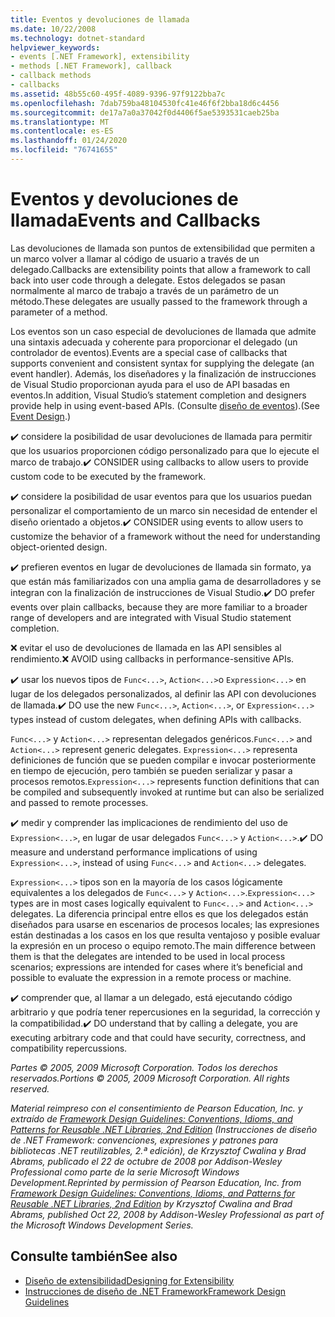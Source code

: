 ```yaml
---
title: Eventos y devoluciones de llamada
ms.date: 10/22/2008
ms.technology: dotnet-standard
helpviewer_keywords:
- events [.NET Framework], extensibility
- methods [.NET Framework], callback
- callback methods
- callbacks
ms.assetid: 48b55c60-495f-4089-9396-97f9122bba7c
ms.openlocfilehash: 7dab759ba48104530fc41e46f6f2bba18d6c4456
ms.sourcegitcommit: de17a7a0a37042f0d4406f5ae5393531caeb25ba
ms.translationtype: MT
ms.contentlocale: es-ES
ms.lasthandoff: 01/24/2020
ms.locfileid: "76741655"
---
```

# <a name="events-and-callbacks"></a><span data-ttu-id="178b7-102">Eventos y devoluciones de llamada</span><span class="sxs-lookup"><span data-stu-id="178b7-102">Events and Callbacks</span></span>
<span data-ttu-id="178b7-103">Las devoluciones de llamada son puntos de extensibilidad que permiten a un marco volver a llamar al código de usuario a través de un delegado.</span><span class="sxs-lookup"><span data-stu-id="178b7-103">Callbacks are extensibility points that allow a framework to call back into user code through a delegate.</span></span> <span data-ttu-id="178b7-104">Estos delegados se pasan normalmente al marco de trabajo a través de un parámetro de un método.</span><span class="sxs-lookup"><span data-stu-id="178b7-104">These delegates are usually passed to the framework through a parameter of a method.</span></span>

 <span data-ttu-id="178b7-105">Los eventos son un caso especial de devoluciones de llamada que admite una sintaxis adecuada y coherente para proporcionar el delegado (un controlador de eventos).</span><span class="sxs-lookup"><span data-stu-id="178b7-105">Events are a special case of callbacks that supports convenient and consistent syntax for supplying the delegate (an event handler).</span></span> <span data-ttu-id="178b7-106">Además, los diseñadores y la finalización de instrucciones de Visual Studio proporcionan ayuda para el uso de API basadas en eventos.</span><span class="sxs-lookup"><span data-stu-id="178b7-106">In addition, Visual Studio’s statement completion and designers provide help in using event-based APIs.</span></span> <span data-ttu-id="178b7-107">(Consulte [diseño de eventos](../../../docs/standard/design-guidelines/event.md)).</span><span class="sxs-lookup"><span data-stu-id="178b7-107">(See [Event Design](../../../docs/standard/design-guidelines/event.md).)</span></span>

 <span data-ttu-id="178b7-108">✔️ considere la posibilidad de usar devoluciones de llamada para permitir que los usuarios proporcionen código personalizado para que lo ejecute el marco de trabajo.</span><span class="sxs-lookup"><span data-stu-id="178b7-108">✔️ CONSIDER using callbacks to allow users to provide custom code to be executed by the framework.</span></span>

 <span data-ttu-id="178b7-109">✔️ considere la posibilidad de usar eventos para que los usuarios puedan personalizar el comportamiento de un marco sin necesidad de entender el diseño orientado a objetos.</span><span class="sxs-lookup"><span data-stu-id="178b7-109">✔️ CONSIDER using events to allow users to customize the behavior of a framework without the need for understanding object-oriented design.</span></span>

 <span data-ttu-id="178b7-110">✔️ prefieren eventos en lugar de devoluciones de llamada sin formato, ya que están más familiarizados con una amplia gama de desarrolladores y se integran con la finalización de instrucciones de Visual Studio.</span><span class="sxs-lookup"><span data-stu-id="178b7-110">✔️ DO prefer events over plain callbacks, because they are more familiar to a broader range of developers and are integrated with Visual Studio statement completion.</span></span>

 <span data-ttu-id="178b7-111">❌ evitar el uso de devoluciones de llamada en las API sensibles al rendimiento.</span><span class="sxs-lookup"><span data-stu-id="178b7-111">❌ AVOID using callbacks in performance-sensitive APIs.</span></span>

 <span data-ttu-id="178b7-112">✔️ usar los nuevos tipos de `Func<...>`, `Action<...>`o `Expression<...>` en lugar de los delegados personalizados, al definir las API con devoluciones de llamada.</span><span class="sxs-lookup"><span data-stu-id="178b7-112">✔️ DO use the new `Func<...>`, `Action<...>`, or `Expression<...>` types instead of custom delegates, when defining APIs with callbacks.</span></span>

 <span data-ttu-id="178b7-113">`Func<...>` y `Action<...>` representan delegados genéricos.</span><span class="sxs-lookup"><span data-stu-id="178b7-113">`Func<...>` and `Action<...>` represent generic delegates.</span></span> <span data-ttu-id="178b7-114">`Expression<...>` representa definiciones de función que se pueden compilar e invocar posteriormente en tiempo de ejecución, pero también se pueden serializar y pasar a procesos remotos.</span><span class="sxs-lookup"><span data-stu-id="178b7-114">`Expression<...>` represents function definitions that can be compiled and subsequently invoked at runtime but can also be serialized and passed to remote processes.</span></span>

 <span data-ttu-id="178b7-115">✔️ medir y comprender las implicaciones de rendimiento del uso de `Expression<...>`, en lugar de usar delegados `Func<...>` y `Action<...>`.</span><span class="sxs-lookup"><span data-stu-id="178b7-115">✔️ DO measure and understand performance implications of using `Expression<...>`, instead of using `Func<...>` and `Action<...>` delegates.</span></span>

 <span data-ttu-id="178b7-116">`Expression<...>` tipos son en la mayoría de los casos lógicamente equivalentes a los delegados de `Func<...>` y `Action<...>`.</span><span class="sxs-lookup"><span data-stu-id="178b7-116">`Expression<...>` types are in most cases logically equivalent to `Func<...>` and `Action<...>` delegates.</span></span> <span data-ttu-id="178b7-117">La diferencia principal entre ellos es que los delegados están diseñados para usarse en escenarios de procesos locales; las expresiones están destinadas a los casos en los que resulta ventajoso y posible evaluar la expresión en un proceso o equipo remoto.</span><span class="sxs-lookup"><span data-stu-id="178b7-117">The main difference between them is that the delegates are intended to be used in local process scenarios; expressions are intended for cases where it’s beneficial and possible to evaluate the expression in a remote process or machine.</span></span>

 <span data-ttu-id="178b7-118">✔️ comprender que, al llamar a un delegado, está ejecutando código arbitrario y que podría tener repercusiones en la seguridad, la corrección y la compatibilidad.</span><span class="sxs-lookup"><span data-stu-id="178b7-118">✔️ DO understand that by calling a delegate, you are executing arbitrary code and that could have security, correctness, and compatibility repercussions.</span></span>

 <span data-ttu-id="178b7-119">*Partes © 2005, 2009 Microsoft Corporation. Todos los derechos reservados.*</span><span class="sxs-lookup"><span data-stu-id="178b7-119">*Portions © 2005, 2009 Microsoft Corporation. All rights reserved.*</span></span>

 <span data-ttu-id="178b7-120">*Material reimpreso con el consentimiento de Pearson Education, Inc. y extraído de [Framework Design Guidelines: Conventions, Idioms, and Patterns for Reusable .NET Libraries, 2nd Edition](https://www.informit.com/store/framework-design-guidelines-conventions-idioms-and-9780321545619) (Instrucciones de diseño de .NET Framework: convenciones, expresiones y patrones para bibliotecas .NET reutilizables, 2.ª edición), de Krzysztof Cwalina y Brad Abrams, publicado el 22 de octubre de 2008 por Addison-Wesley Professional como parte de la serie Microsoft Windows Development.*</span><span class="sxs-lookup"><span data-stu-id="178b7-120">*Reprinted by permission of Pearson Education, Inc. from [Framework Design Guidelines: Conventions, Idioms, and Patterns for Reusable .NET Libraries, 2nd Edition](https://www.informit.com/store/framework-design-guidelines-conventions-idioms-and-9780321545619) by Krzysztof Cwalina and Brad Abrams, published Oct 22, 2008 by Addison-Wesley Professional as part of the Microsoft Windows Development Series.*</span></span>

## <a name="see-also"></a><span data-ttu-id="178b7-121">Consulte también</span><span class="sxs-lookup"><span data-stu-id="178b7-121">See also</span></span>

- [<span data-ttu-id="178b7-122">Diseño de extensibilidad</span><span class="sxs-lookup"><span data-stu-id="178b7-122">Designing for Extensibility</span></span>](../../../docs/standard/design-guidelines/designing-for-extensibility.md)
- [<span data-ttu-id="178b7-123">Instrucciones de diseño de .NET Framework</span><span class="sxs-lookup"><span data-stu-id="178b7-123">Framework Design Guidelines</span></span>](../../../docs/standard/design-guidelines/index.md)
